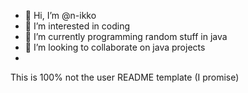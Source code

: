 - 👋 Hi, I’m @n-ikko
- 👀 I’m interested in coding
- 🌱 I’m currently programming random stuff in java
- 💞️ I’m looking to collaborate on java projects
- 
This is 100% not the user README template (I promise)
